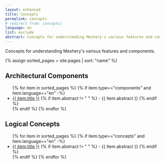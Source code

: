 ```yaml
---
layout: enhanced
title: Concepts
permalink: concepts
# redirect_from: concepts/
language: en
list: exclude
abstract: Concepts for understanding Meshery's various features and components.
---
```


Concepts for understanding Meshery's various features and components.

{% assign sorted_pages = site.pages | sort: "name" %}

<h2>Architectural Components</h2>
<ul>
    {% for item in sorted_pages %}
    {% if item.type=="components" and item.language=="en" -%}
      <li><a href="{{ site.baseurl }}{{ item.url }}">{{ item.title }}</a>
      {% if item.abstract != " " %}
        -  {{ item.abstract }}
      {% endif %}
      </li>
      {% endif %}
    {% endfor %}
</ul>

<h2>Logical Concepts</h2>
<ul>
    {% for item in sorted_pages %}
    {% if item.type=="concepts" and item.language=="en" -%}
      <li><a href="{{ site.baseurl }}{{ item.url }}">{{ item.title }}</a>
      {% if item.abstract != " " %}
        -  {{ item.abstract }}
      {% endif %}
      </li>
      {% endif %}
    {% endfor %}
</ul>